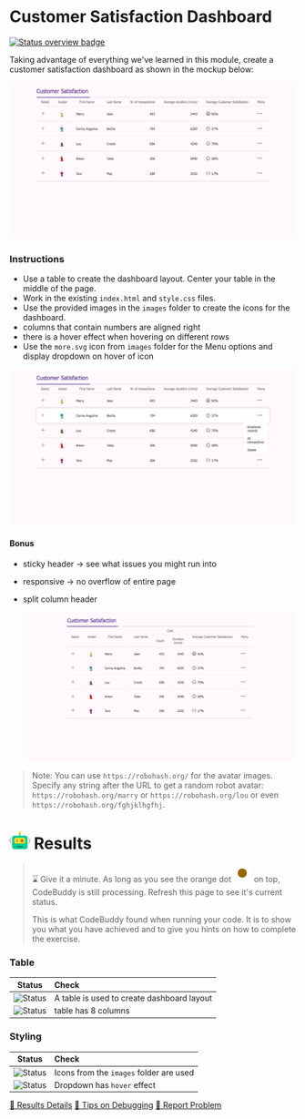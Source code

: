 # Customer Satisfaction Dashboard
[![Status overview badge](../../blob/badges/.github/badges/main/badge.svg)](#-results)


Taking advantage of everything we've learned in this module, create a customer satisfaction dashboard as shown in the mockup below:

![Customer Satisfaction Dashboard example](customer-satisfaction-dashboard-example.png)

### Instructions

- Use a table to create the dashboard layout. Center your table in the middle of the page.
- Work in the existing `index.html` and `style.css` files.
- Use the provided images in the `images` folder to create the icons for the dashboard.
- columns that contain numbers are aligned right
- there is a hover effect when hovering on different rows
- Use the `more.svg` icon from `images` folder for the Menu options and display dropdown on hover of icon

![Customer Satisfaction Dashboard hover example](customer-satisfaction-dashboard-hover-example.png)

#### Bonus

- sticky header -> see what issues you might run into
- responsive -> no overflow of entire page
- split column header

  ![Customer Satisfaction Dashboard split column header example](customer-satisfaction-dashboard-split-header-example.png)

> Note: You can use `https://robohash.org/` for the avatar images.
> Specify any string after the URL to get a random robot avatar:
> `https://robohash.org/marry` or `https://robohash.org/lou` or even `https://robohash.org/fghjklhgfhj`.

[//]: # (autograding info start)
# <img src="https://github.com/DCI-EdTech/autograding-setup/raw/main/assets/bot-large.svg" alt="" data-canonical-src="https://github.com/DCI-EdTech/autograding-setup/raw/main/assets/bot-large.svg" height="31" /> Results
> ⌛ Give it a minute. As long as you see the orange dot ![processing](https://raw.githubusercontent.com/DCI-EdTech/autograding-setup/main/assets/processing.svg) on top, CodeBuddy is still processing. Refresh this page to see it's current status.
>
> This is what CodeBuddy found when running your code. It is to show you what you have achieved and to give you hints on how to complete the exercise.


### Table

|                 Status                  | Check                                                                                    |
| :-------------------------------------: | :--------------------------------------------------------------------------------------- |
| ![Status](../../blob/badges/.github/badges/main/status0.svg) | A table is used to create dashboard layout |
| ![Status](../../blob/badges/.github/badges/main/status1.svg) | table has 8 columns |

### Styling

|                 Status                  | Check                                                                                    |
| :-------------------------------------: | :--------------------------------------------------------------------------------------- |
| ![Status](../../blob/badges/.github/badges/main/status2.svg) | Icons from the `images` folder are used |
| ![Status](../../blob/badges/.github/badges/main/status3.svg) | Dropdown has `hover` effect |



[🔬 Results Details](../../actions)
[🐞 Tips on Debugging](https://github.com/DCI-EdTech/autograding-setup/wiki/How-to-work-with-CodeBuddy)
[📢 Report Problem](https://docs.google.com/forms/d/e/1FAIpQLSfS8wPh6bCMTLF2wmjiE5_UhPiOEnubEwwPLN_M8zTCjx5qbg/viewform?usp=pp_url&entry.652569746=UIB-layout-customer-satisfaction-dashboard)


[//]: # (autograding info end)